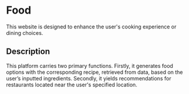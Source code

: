 # Food
This website is designed to enhance the user's cooking experience or dining choices. 
## Description
This platform carries two primary functions. Firstly, it generates food options with the corresponding recipe, retrieved from data, based on the user’s inputted ingredients. Secondly, it yields recommendations for restaurants located near the user's specified location.
